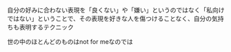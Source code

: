 
自分の好みに合わない表現を「良くない」や「嫌い」というのではなく「私向けではない」ということで、その表現を好きな人を傷つけることなく、自分の気持ちも表明するテクニック

世の中のほとんどのものはnot for meなのでは
